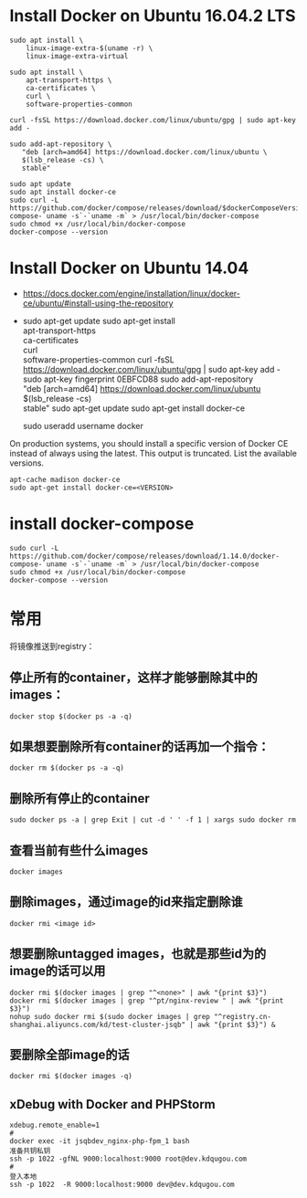 # Install Docker on Ubuntu 16.04.2 LTS


    sudo apt install \
        linux-image-extra-$(uname -r) \
        linux-image-extra-virtual
        
    sudo apt install \
        apt-transport-https \
        ca-certificates \
        curl \
        software-properties-common
        
    curl -fsSL https://download.docker.com/linux/ubuntu/gpg | sudo apt-key add -
    
    sudo add-apt-repository \
       "deb [arch=amd64] https://download.docker.com/linux/ubuntu \
       $(lsb_release -cs) \
       stable"
       
    sudo apt update
    sudo apt install docker-ce
    sudo curl -L https://github.com/docker/compose/releases/download/$dockerComposeVersion/docker-compose-`uname -s`-`uname -m` > /usr/local/bin/docker-compose
    sudo chmod +x /usr/local/bin/docker-compose
    docker-compose --version

    
# Install Docker on Ubuntu 14.04
 
- https://docs.docker.com/engine/installation/linux/docker-ce/ubuntu/#install-using-the-repository
- 
    sudo apt-get update
    sudo apt-get install \
        apt-transport-https \
        ca-certificates \
        curl \
        software-properties-common
    curl -fsSL https://download.docker.com/linux/ubuntu/gpg | sudo apt-key add -
    sudo apt-key fingerprint 0EBFCD88
    sudo add-apt-repository \
       "deb [arch=amd64] https://download.docker.com/linux/ubuntu \
       $(lsb_release -cs) \
       stable"
    sudo apt-get update
    sudo apt-get install docker-ce
    
    sudo useradd username docker

On production systems, you should install a specific version of Docker CE instead of always using the latest. This output is truncated. List the available versions.

    apt-cache madison docker-ce
    sudo apt-get install docker-ce=<VERSION>


# install docker-compose

    sudo curl -L https://github.com/docker/compose/releases/download/1.14.0/docker-compose-`uname -s`-`uname -m` > /usr/local/bin/docker-compose
    sudo chmod +x /usr/local/bin/docker-compose
    docker-compose --version

# 常用
将镜像推送到registry：

## 停止所有的container，这样才能够删除其中的images：

    docker stop $(docker ps -a -q)

## 如果想要删除所有container的话再加一个指令：

    docker rm $(docker ps -a -q)
    
## 删除所有停止的container

    sudo docker ps -a | grep Exit | cut -d ' ' -f 1 | xargs sudo docker rm

## 查看当前有些什么images

    docker images

## 删除images，通过image的id来指定删除谁

    docker rmi <image id>

## 想要删除untagged images，也就是那些id为<None>的image的话可以用

    docker rmi $(docker images | grep "^<none>" | awk "{print $3}")
    docker rmi $(docker images | grep "^pt/nginx-review " | awk "{print $3}")
    nohup sudo docker rmi $(sudo docker images | grep "^registry.cn-shanghai.aliyuncs.com/kd/test-cluster-jsqb" | awk "{print $3}") &

## 要删除全部image的话

    docker rmi $(docker images -q)

## xDebug with Docker and PHPStorm

    xdebug.remote_enable=1
    #
    docker exec -it jsqbdev_nginx-php-fpm_1 bash
    准备共钥私钥
    ssh -p 1022 -gfNL 9000:localhost:9000 root@dev.kdqugou.com
    #
    登入本地
    ssh -p 1022  -R 9000:localhost:9000 dev@dev.kdqugou.com
